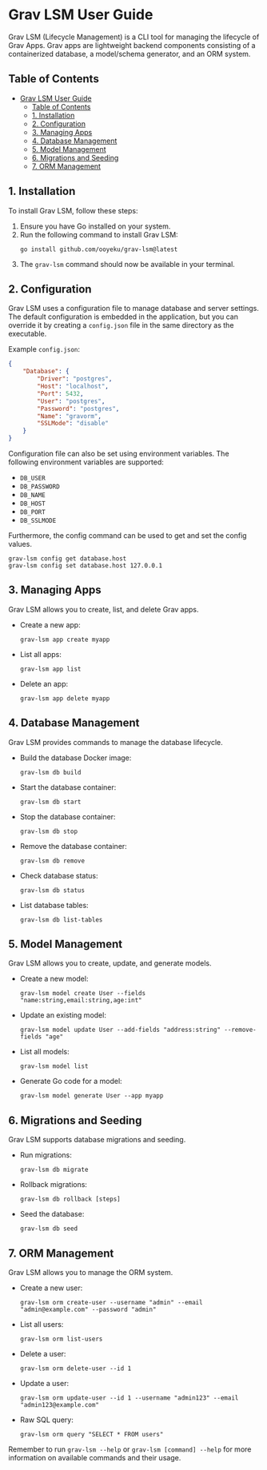 # Grav LSM User Guide

Grav LSM (Lifecycle Management) is a CLI tool for managing the lifecycle of Grav Apps. Grav apps are lightweight backend components consisting of a containerized database, a model/schema generator, and an ORM system.

## Table of Contents

- [Grav LSM User Guide](#grav-lsm-user-guide)
  - [Table of Contents](#table-of-contents)
  - [1. Installation](#1-installation)
  - [2. Configuration](#2-configuration)
  - [3. Managing Apps](#3-managing-apps)
  - [4. Database Management](#4-database-management)
  - [5. Model Management](#5-model-management)
  - [6. Migrations and Seeding](#6-migrations-and-seeding)
  - [7. ORM Management](#7-orm-management)

## 1. Installation

To install Grav LSM, follow these steps:

1. Ensure you have Go installed on your system.
2. Run the following command to install Grav LSM:
   ```
   go install github.com/ooyeku/grav-lsm@latest
   ```
3. The `grav-lsm` command should now be available in your terminal.

## 2. Configuration

Grav LSM uses a configuration file to manage database and server settings. The default configuration is embedded in the application, but you can override it by creating a `config.json` file in the same directory as the executable.

Example `config.json`:

```json
{
    "Database": {
        "Driver": "postgres",
        "Host": "localhost",
        "Port": 5432,
        "User": "postgres",
        "Password": "postgres",
        "Name": "gravorm",
        "SSLMode": "disable"
    }
}
```

Configuration file can also be set using environment variables. The following environment variables are supported:

- `DB_USER`
- `DB_PASSWORD`
- `DB_NAME`
- `DB_HOST`
- `DB_PORT`
- `DB_SSLMODE`

Furthermore, the config command can be used to get and set the config values.

```
grav-lsm config get database.host
grav-lsm config set database.host 127.0.0.1
```


## 3. Managing Apps

Grav LSM allows you to create, list, and delete Grav apps.

- Create a new app:
  ```
  grav-lsm app create myapp
  ```

- List all apps:
  ```
  grav-lsm app list
  ```

- Delete an app:
  ```
  grav-lsm app delete myapp
  ```

## 4. Database Management

Grav LSM provides commands to manage the database lifecycle.

- Build the database Docker image:
  ```
  grav-lsm db build
  ```

- Start the database container:
  ```
  grav-lsm db start
  ```

- Stop the database container:
  ```
  grav-lsm db stop
  ```

- Remove the database container:
  ```
  grav-lsm db remove
  ```

- Check database status:
  ```
  grav-lsm db status
  ```

- List database tables:
  ```
  grav-lsm db list-tables
  ```

## 5. Model Management

Grav LSM allows you to create, update, and generate models.

- Create a new model:
  ```
  grav-lsm model create User --fields "name:string,email:string,age:int"
  ```

- Update an existing model:
  ```
  grav-lsm model update User --add-fields "address:string" --remove-fields "age"
  ```

- List all models:
  ```
  grav-lsm model list
  ```

- Generate Go code for a model:
  ```
  grav-lsm model generate User --app myapp
  ```

## 6. Migrations and Seeding

Grav LSM supports database migrations and seeding.

- Run migrations:
  ```
  grav-lsm db migrate
  ```

- Rollback migrations:
  ```
  grav-lsm db rollback [steps]
  ```

- Seed the database:
  ```
  grav-lsm db seed
  ```

## 7. ORM Management

Grav LSM allows you to manage the ORM system.

- Create a new user:
  ```
  grav-lsm orm create-user --username "admin" --email "admin@example.com" --password "admin"
  ```

- List all users:
  ```
  grav-lsm orm list-users
  ```

- Delete a user:
  ```
  grav-lsm orm delete-user --id 1
  ```

- Update a user:
  ```
  grav-lsm orm update-user --id 1 --username "admin123" --email "admin123@example.com"
  ```

- Raw SQL query:
  ```
  grav-lsm orm query "SELECT * FROM users"
  ```

Remember to run `grav-lsm --help` or `grav-lsm [command] --help` for more information on available commands and their usage.
